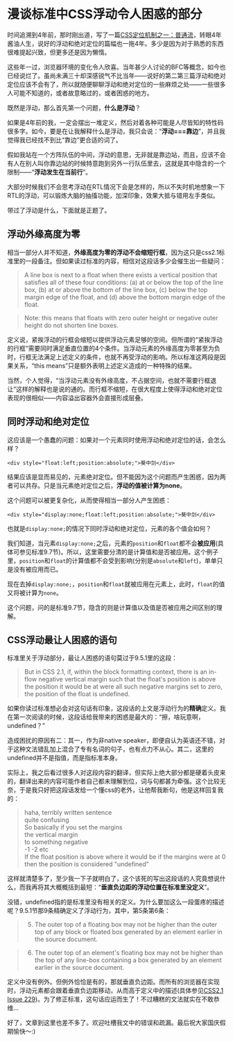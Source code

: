 # 漫谈标准中CSS浮动令人困惑的部分

时间追溯到4年前，那时刚出道，写了一篇[CSS定位机制之一：普通流](https://swordair.com/css-positioning-schemes-normal-flow/)，转眼4年酱油人生，说好的浮动和绝对定位的篇幅也一拖4年。多少是因为对于熟悉的东西很难提起兴致，但更多还是因为懒惰。

这些年一过，浏览器环境的变化令人欣喜。当年甚少人讨论的BFC等概念，如今也已经说烂了。虽尚未满三十却深感锐气不比当年——说好的第二第三篇浮动和绝对定位应该不会有了，所以就随便聊聊浮动和绝对定位的一些麻烦之处——一些很多人可能不知道的，或者故意略过的，或者困惑的地方。

既然是浮动，那么首先第一个问题，**什么是浮动**？

如果是4年前的我，一定会摆出一堆定义，然后对着各种可能是人尽皆知的特性码很多字。如今，要是在让我解释什么是浮动，我只会说：“**浮动===靠边**”，并且我觉得我已经找不到比“靠边”更合适的词了。

假如我站在一个方阵队伍的中间，浮动的意思，无非就是靠边站，而且，应该不会有人在别人叫你靠边站的时候特意跑到另外一行队伍里去，这就是其中隐含的一个限制——“**浮动发生在当前行**”。

大部分时候我们不会思考浮动在RTL情况下会是怎样的，所以不失时机地想象一下RTL的浮动，可以锻炼大脑的抽搐功能，加深印象，效果大抵与错用左手类似。

带过了浮动是什么，下面就是正题了。


## 浮动外缘高度为零

相当一部分人并不知道，**外缘高度为零的浮动不会缩短行框**，因为这只是css2.1标准里的一段备注。但如果读过标准的内容，相信对这段话多少会催生出一些疑问：

> A line box is next to a float when there exists a vertical position that satisfies all of these four conditions: (a) at or below the top of the line box, (b) at or above the bottom of the line box, (c) below the top margin edge of the float, and (d) above the bottom margin edge of the float.

> Note: this means that floats with zero outer height or negative outer height do not shorten line boxes.

定义说，紧挨浮动的行框会缩短以提供浮动元素足够的空间。但所谓的“紧挨浮动的行框”需要同时满足垂直位置的4个条件。当浮动元素的外缘高度为零甚至为负时，行框无法满足上述定义的条件，也就不再受浮动的影响。所以标准这两段是因果关系，“this means”只是额外表明上述定义造成的一种特殊的结果。

当然，个人觉得，“当浮动元素没有外缘高度，不占据空间，也就不需要行框退让”这样的解释也是说的通的。而行框不缩短，在很大程度上使得浮动和绝对定位表现的很相似——内容溢出容器外会直接形成层叠。

## 同时浮动和绝对定位

这应该是一个愚蠢的问题：如果对一个元素同时使用浮动和绝对定位的话，会怎么样？

```
<div style="float:left;position:absolute;">葵中剑</div>
```
结果应该是显而易见的，元素绝对定位。但不能因为这个问题而产生困惑，因为两者可以共存。只是当元素绝对定位之后，**浮动的值被计算为none**。

这个问题可以被更复杂化，从而使得相当一部分人产生困惑：

```
<div style="display:none;float:left;position:absolute;">葵中剑</div>
```

也就是`display:none;`的情况下同时浮动和绝对定位，元素的各个值会如何？

我们知道，当元素`display:none;`之后，元素的`position`和`float`都不会**被应用**(具体可参见标准9.7节)。所以，这里需要分清的是计算值和是否被应用。这个例子里，`position`和`float`的计算值都不会受到影响(分别是`absolute`和`left`)，单单只是没有被应用而已。

现在去掉`display:none;`，`position`和`float`就被应用在元素上，此时，`float`的值又将被计算为`none`。

这个问题，问的是标准9.7节，隐含的则是计算值以及值是否被应用之间区别的理解。

## CSS浮动最让人困惑的语句

标准里关于浮动部分，最让人困惑的语句莫过于9.5.1里的这段：

> But in CSS 2.1, if, within the block formatting context, there is an in-flow negative vertical margin such that the float's position is above the position it would be at were all such negative margins set to zero, the position of the float is undefined.

如果你读过标准想必会对这句话有印象，这段话的上文是浮动行为的**精确**定义。我在第一次阅读的时候，这段话给我带来的困惑是最大的：“擦，啥玩意啊，undefined？”

造成困扰的原因有二：其一，作为非native speaker，即便自认为英语还不错，对于这种文法错乱加上混合了专有名词的句子，也有点力不从心。其二，这里的undefined并不是指值，而是指标准本身。

实际上，我之后看过很多人对这段内容的翻译，但实际上绝大部分都是硬着头皮来的，翻译出来的内容可能作者自己都未理解到位，词与句都甚为牵强。这个比较无奈，于是我只好把这段话发给一个懂css的老外，让他帮我断句，他是这样回复我的：

> haha, terribly written sentence  
quite confusing  
So basically if you set the margins  
the vertical margin  
to something negative  
-1 -2 etc  
If the float position is above where it would be if the margins were at 0  
then the position is considered "undefined"

这样就清楚多了，至少我一下子就明白了，这个该死的写出这段话的人究竟想说什么，而我再将其大概概括到最短：“**垂直负边距的浮动位置在标准里没定义**”。

没错，undefined指的是标准里没有相关的定义。为什么要加这么一段蛋疼的描述呢？9.5.1节那9条精确定义了浮动行为，其中，第5条第6条：

>5. The outer top of a floating box may not be higher than the outer top of any block or floated box generated by an element earlier in the source document.

>6. The outer top of an element's floating box may not be higher than the top of any line-box containing a box generated by an element earlier in the source document.

定义中没有例外。但例外恰恰是有的，那就垂直负边距。而所有的浏览器在实现时，浮动元素都会跟着垂直负边距移动，从而高于定义中的描述(具体参见[CSS2.1 Issue 229](https://wiki.csswg.org/spec/css2.1#issue-229))。为了修正标准，这句话应运而生了！不过糟糕的文法就实在不敢恭维...

好了，文章到这里也差不多了。欢迎吐槽我文中的错误和疏漏。最后祝大家国庆假期愉快～:)